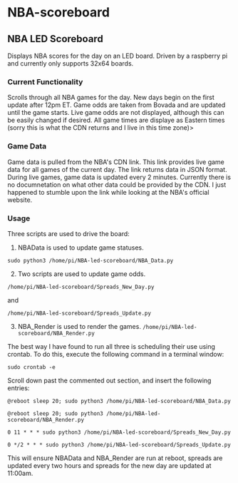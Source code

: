 # NBA-scoreboard

## NBA LED Scoreboard
Displays NBA scores for the day on an LED board. Driven by a raspberry pi and currently only supports 32x64 boards.

### Current Functionality
Scrolls through all NBA games for the day. New days begin on the first update after 12pm ET. Game odds are taken from Bovada and are updated until the game starts. Live game odds are not displayed, although this can be easily changed if desired. All game times are displaye as Eastern times (sorry this is what the CDN returns and I live in this time zone)>

### Game Data
Game data is pulled from the NBA's CDN link. This link provides live game data for all games of the current day. The link returns data in JSON format. During live games, game data is updated every 2 minutes. Currently there is no documnetation on what other data could be provided by the CDN. I just happened to stumble upon the link while looking at the NBA's official website.

### Usage
Three scripts are used to drive the board:
1. NBAData is used to update game statuses.

`sudo python3 /home/pi/NBA-led-scoreboard/NBA_Data.py`

2. Two scripts are used to update game odds.

`/home/pi/NBA-led-scoreboard/Spreads_New_Day.py`

and 

`/home/pi/NBA-led-scoreboard/Spreads_Update.py`

3. NBA_Render is used to render the games.
`/home/pi/NBA-led-scoreboard/NBA_Render.py`

The best way I have found to run all three is scheduling their use using crontab. To do this, execute the following command in a terminal window:

`sudo crontab -e`

Scroll down past the commented out section, and insert the following entries:

```@reboot sleep 20; sudo python3 /home/pi/NBA-led-scoreboard/NBA_Data.py```

```@reboot sleep 20; sudo python3 /home/pi/NBA-led-scoreboard/NBA_Render.py```

```0 11 * * * sudo python3 /home/pi/NBA-led-scoreboard/Spreads_New_Day.py```

```0 */2 * * * sudo python3 /home/pi/NBA-led-scoreboard/Spreads_Update.py```

This will ensure NBAData and NBA_Render are run at reboot, spreads are updated every two hours and spreads for the new day are updated at 11:00am.

